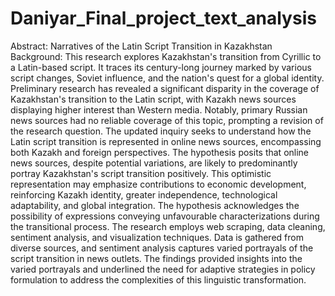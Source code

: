 # Daniyar_Final_project_text_analysis
Abstract: Narratives of the Latin Script Transition in Kazakhstan
Background:
This research explores Kazakhstan's transition from Cyrillic to a Latin-based script. It traces its century-long journey marked by various script changes, Soviet influence, and the nation's quest for a global identity.
Preliminary research has revealed a significant disparity in the coverage of Kazakhstan's transition to the Latin script, with Kazakh news sources displaying higher interest than Western media. Notably, primary Russian news sources had no reliable coverage of this topic, prompting a revision of the research question. The updated inquiry seeks to understand how the Latin script transition is represented in online news sources, encompassing both Kazakh and foreign perspectives. The hypothesis posits that online news sources, despite potential variations, are likely to predominantly portray Kazakhstan's script transition positively. This optimistic representation may emphasize contributions to economic development, reinforcing Kazakh identity, greater independence, technological adaptability, and global integration. The hypothesis acknowledges the possibility of expressions conveying unfavourable characterizations during the transitional process.
	The research employs web scraping, data cleaning, sentiment analysis, and visualization techniques. Data is gathered from diverse sources, and sentiment analysis captures varied portrayals of the script transition in news outlets.
	The findings provided insights into the varied portrayals and underlined the need for adaptive strategies in policy formulation to address the complexities of this linguistic transformation.
